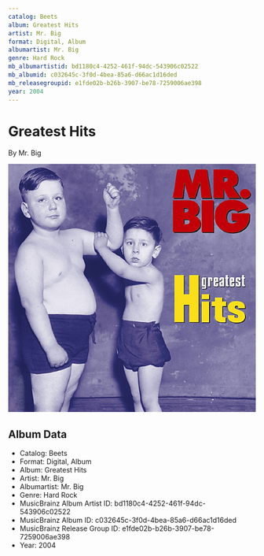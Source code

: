 ```yaml
---
catalog: Beets
album: Greatest Hits
artist: Mr. Big
format: Digital, Album
albumartist: Mr. Big
genre: Hard Rock
mb_albumartistid: bd1180c4-4252-461f-94dc-543906c02522
mb_albumid: c032645c-3f0d-4bea-85a6-d66ac1d16ded
mb_releasegroupid: e1fde02b-b26b-3907-be78-7259006ae398
year: 2004
---
```


# Greatest Hits

By Mr. Big

![](../../assets/beetscovers/Mr_Big-Greatest_Hits.jpg)

## Album Data

- Catalog: Beets
- Format: Digital, Album
- Album: Greatest Hits
- Artist: Mr. Big
- Albumartist: Mr. Big
- Genre: Hard Rock
- MusicBrainz Album Artist ID: bd1180c4-4252-461f-94dc-543906c02522
- MusicBrainz Album ID: c032645c-3f0d-4bea-85a6-d66ac1d16ded
- MusicBrainz Release Group ID: e1fde02b-b26b-3907-be78-7259006ae398
- Year: 2004

